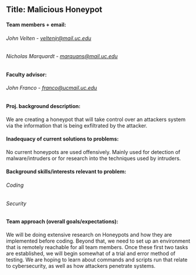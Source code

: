## Title: Malicious Honeypot

#### Team members + email: 
###### John Velten - veltenjr@mail.uc.edu  
###### Nicholas Marquardt - marquans@mail.uc.edu   

#### Faculty advisor: 
###### John Franco - franco@ucmail.uc.edu

#### Proj. background description:
We are creating a honeypot that will take control over an attackers system via the information that is being exfiltrated by the attacker.

#### Inadequacy of current solutions to problems: 
No current honeypots are used offensively. Mainly used for detection of malware/intruders or for research into the techniques used by intruders.

#### Background skills/interests relevant to problem:
###### Coding  
###### Security

#### Team approach (overall goals/expectations):
We will be doing extensive research on Honeypots and how they are implemented before coding. Beyond that, we need to set up an environment that is remotely reachable for all team members. Once these first two tasks are established, we will begin somewhat of a trial and error method of testing. We are hoping to learn about commands and scripts run that relate to cybersecurity, as well as how attackers penetrate systems.
